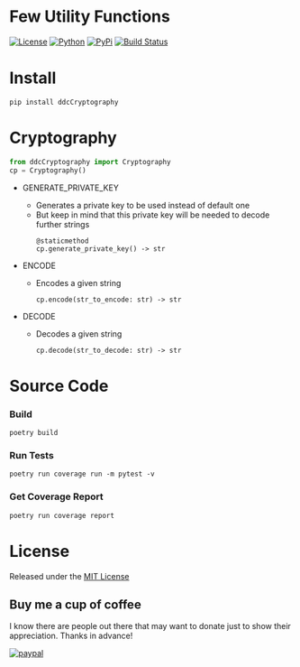 # Few Utility Functions

[![License](https://img.shields.io/github/license/ddc/ddcCryptography.svg?style=plastic)](https://github.com/ddc/ddcCryptography/blob/master/LICENSE)
[![Python](https://img.shields.io/badge/Python-3.10+-blue.svg?style=plastic)](https://www.python.org)
[![PyPi](https://img.shields.io/pypi/v/ddcCryptography.svg?style=plastic)](https://pypi.python.org/pypi/ddcCryptography)
[![Build Status](https://img.shields.io/endpoint.svg?url=https%3A//actions-badge.atrox.dev/ddc/ddcCryptography/badge?ref=main&style=plastic&label=build&logo=none)](https://actions-badge.atrox.dev/ddc/ddcCryptography/goto?ref=main)


# Install
```shell
pip install ddcCryptography
```

# Cryptography
```python
from ddcCryptography import Cryptography
cp = Cryptography()
```

+ GENERATE_PRIVATE_KEY
    + Generates a private key to be used instead of default one
    + But keep in mind that this private key will be needed to decode further strings
        ```
        @staticmethod
        cp.generate_private_key() -> str
        ```

+ ENCODE
    + Encodes a given string
        ```
        cp.encode(str_to_encode: str) -> str
         ```     

+ DECODE
    + Decodes a given string
        ```
        cp.decode(str_to_decode: str) -> str
        ```


# Source Code
### Build
```shell
poetry build
```


### Run Tests
```shell
poetry run coverage run -m pytest -v
```


### Get Coverage Report
```shell
poetry run coverage report
```


# License
Released under the [MIT License](LICENSE)


## Buy me a cup of coffee
I know there are people out there that may want to donate just to show their appreciation. Thanks in advance!

[![paypal](https://www.paypalobjects.com/en_US/i/btn/btn_donate_SM.gif)](https://www.paypal.com/donate/?business=MRJ2NVUGSK4EA&no_recurring=0&item_name=ddcCryptography&currency_code=USD)
